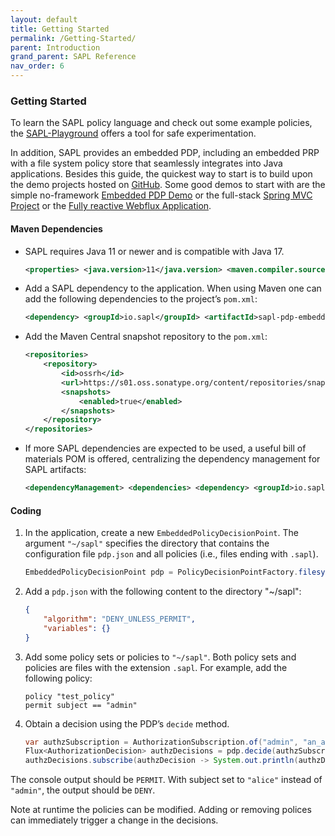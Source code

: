 ```yaml
---
layout: default
title: Getting Started
permalink: /Getting-Started/
parent: Introduction
grand_parent: SAPL Reference
nav_order: 6
---
```


### Getting Started

To learn the SAPL policy language and check out some example policies, the [SAPL-Playground](https://playground.sapl.io/) offers a tool for safe experimentation.

In addition, SAPL provides an embedded PDP, including an embedded PRP with a file system policy store that seamlessly integrates into Java applications. Besides this guide, the quickest way to start is to build upon the demo projects hosted on [GitHub](https://github.com/heutelbeck/sapl-demos). Some good demos to start with are the simple no-framework [Embedded PDP Demo](https://github.com/heutelbeck/sapl-demos/tree/master/sapl-demo-embedded) or the full-stack [Spring MVC Project](https://github.com/heutelbeck/sapl-demos/tree/master/sapl-demo-mvc-app) or the [Fully reactive Webflux Application](https://github.com/heutelbeck/sapl-demos/tree/master/sapl-demo-webflux).

#### Maven Dependencies

- SAPL requires Java 11 or newer and is compatible with Java 17.

  ```xml
  <properties> <java.version>11</java.version> <maven.compiler.source>${java.version}</maven.compiler.source> <maven.compiler.target>${java.version}</maven.compiler.target> </properties>
  ```

- Add a SAPL dependency to the application. When using Maven one can add the following dependencies to the project’s `pom.xml`:

  ```xml
  <dependency> <groupId>io.sapl</groupId> <artifactId>sapl-pdp-embedded</artifactId> <version>3.0.0-SNAPSHOT</version> </dependency>
  ```

- Add the Maven Central snapshot repository to the `pom.xml`:

  ```xml
  <repositories>
      <repository>
          <id>ossrh</id>
          <url>https://s01.oss.sonatype.org/content/repositories/snapshots</url>
          <snapshots>
              <enabled>true</enabled>
          </snapshots>
      </repository>
  </repositories>
  ```

- If more SAPL dependencies are expected to be used, a useful bill of materials POM is offered, centralizing the dependency management for SAPL artifacts:

  ```xml
  <dependencyManagement> <dependencies> <dependency> <groupId>io.sapl</groupId> <artifactId>sapl-bom</artifactId> <version>3.0.0-SNAPSHOT</version> <type>pom</type> <scope>import</scope> </dependency> </dependencies> </dependencyManagement>
  ```

#### Coding

1. In the application, create a new `EmbeddedPolicyDecisionPoint`. The argument `"~/sapl"` specifies the directory that contains the configuration file `pdp.json` and all policies (i.e., files ending with `.sapl`).

   ```java
   EmbeddedPolicyDecisionPoint pdp = PolicyDecisionPointFactory.filesystemPolicyDecisionPoint("~/sapl");
   ```

2. Add a `pdp.json` with the following content to the directory "~/sapl":

   ```json
   {
       "algorithm": "DENY_UNLESS_PERMIT",
       "variables": {}
   }
   ```

3. Add some policy sets or policies to `"~/sapl"`. Both policy sets and policies are files with the extension `.sapl`. For example, add the following policy:

   ```
   policy "test_policy"
   permit subject == "admin"
   ```
4. Obtain a decision using the PDP’s `decide` method.

   ```java
   var authzSubscription = AuthorizationSubscription.of("admin", "an_action", "a_resource");
   Flux<AuthorizationDecision> authzDecisions = pdp.decide(authzSubscription);
   authzDecisions.subscribe(authzDecision -> System.out.println(authzDecision.getDecision()));
   ```

The console output should be `PERMIT`. With subject set to `"alice"` instead of `"admin"`, the output should be `DENY`.

Note at runtime the policies can be modified. Adding or removing polices can immediately trigger a change in the decisions.